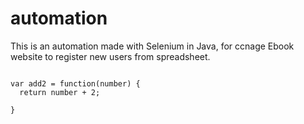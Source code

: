 # automation
This is an automation made with Selenium in Java, for ccnage Ebook website to register new users from spreadsheet.

``` you could write

var add2 = function(number) {
  return number + 2;
  
}
```

